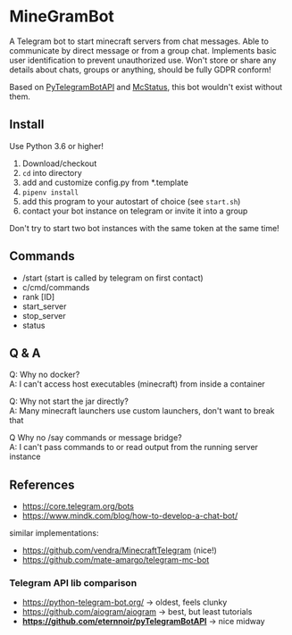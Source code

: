 # MineGramBot

A Telegram bot to start minecraft servers from chat messages. Able to communicate by direct message or from a group
chat. Implements basic user identification to prevent unauthorized use. Won't store or share any details about chats,
groups or anything, should be fully GDPR conform!

Based on [PyTelegramBotAPI](https://github.com/eternnoir/pyTelegramBotAPI)
and [McStatus](https://github.com/Dinnerbone/mcstatus), this bot wouldn't exist without them.

## Install

Use Python 3.6 or higher!

1. Download/checkout
2. `cd` into directory
3. add and customize config.py from *.template
4. `pipenv install`
5. add this program to your autostart of choice (see `start.sh`)
6. contact your bot instance on telegram or invite it into a group

Don't try to start two bot instances with the same token at the same time!

## Commands

- /start (start is called by telegram on first contact)
- c/cmd/commands
- rank [ID]
- start_server
- stop_server
- status

## Q & A

Q: Why no docker?  
A: I can't access host executables (minecraft) from inside a container

Q: Why not start the jar directly?  
A: Many minecraft launchers use custom launchers, don't want to break that

Q Why no /say commands or message bridge?  
A: I can't pass commands to or read output from the running server instance

## References

- https://core.telegram.org/bots
- https://www.mindk.com/blog/how-to-develop-a-chat-bot/

similar implementations:

- https://github.com/vendra/MinecraftTelegram (nice!)
- https://github.com/mate-amargo/telegram-mc-bot

### Telegram API lib comparison

- https://python-telegram-bot.org/ -> oldest, feels clunky
- https://github.com/aiogram/aiogram -> best, but least tutorials
- **https://github.com/eternnoir/pyTelegramBotAPI** -> nice midway


